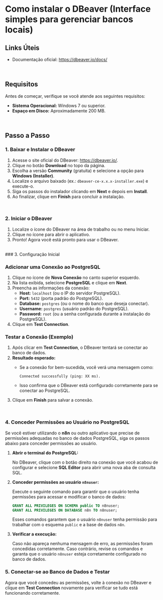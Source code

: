 # Como instalar o DBeaver (Interface simples para gerenciar bancos locais)

## **Links Úteis**

- Documentação oficial: https://dbeaver.io/docs/

<br>

## **Requisitos**

Antes de começar, verifique se você atende aos seguintes requisitos:

- **Sistema Operacional:** Windows 7 ou superior.
- **Espaço em Disco:** Aproximadamente 200 MB.

<br>

## **Passo a Passo**

### 1. Baixar e Instalar o DBeaver

1. Acesse o site oficial do DBeaver: https://dbeaver.io/.
2. Clique no botão **Download** no topo da página.
3. Escolha a versão **Community** (gratuita) e selecione a opção para **Windows (Installer)**.
4. Localize o arquivo baixado (ex.: `dbeaver-ce-x.x.x-installer.exe`) e execute-o.
5. Siga os passos do instalador clicando em **Next** e depois em **Install**.
6. Ao finalizar, clique em **Finish** para concluir a instalação.

<br>

### 2. Iniciar o DBeaver

1. Localize o ícone do DBeaver na área de trabalho ou no menu Iniciar.
2. Clique no ícone para abrir o aplicativo.
3. Pronto! Agora você está pronto para usar o DBeaver.

<br>
### 3. Configuração Inicial

### Adicionar uma Conexão ao PostgreSQL

1. Clique no ícone de **Nova Conexão** no canto superior esquerdo.
2. Na lista exibida, selecione **PostgreSQL** e clique em **Next**.
3. Preencha as informações da conexão:
    - **Host:** `localhost` (ou o IP do servidor PostgreSQL).
    - **Port:** `5432` (porta padrão do PostgreSQL).
    - **Database:** `postgres` (ou o nome do banco que deseja conectar).
    - **Username:** `postgres` (usuário padrão do PostgreSQL).
    - **Password:** `root` (ou a senha configurada durante a instalação do PostgreSQL).
4. Clique em **Test Connection**.

### Testar a Conexão (Exemplo)

1. Após clicar em **Test Connection**, o DBeaver tentará se conectar ao banco de dados.
2. **Resultado esperado:**
    - Se a conexão for bem-sucedida, você verá uma mensagem como:
        
        ```
        Connected successfully (ping: XX ms).
        ```
        
    - Isso confirma que o DBeaver está configurado corretamente para se conectar ao PostgreSQL.
3. Clique em **Finish** para salvar a conexão.

<br>

### 4. Conceder Permissões ao Usuário no PostgreSQL

Se você estiver utilizando o **n8n** ou outro aplicativo que precise de permissões adequadas no banco de dados PostgreSQL, siga os passos abaixo para conceder permissões ao usuário.

1. **Abrir o terminal do PostgreSQL:**
    
    No DBeaver, clique com o botão direito na conexão que você acabou de configurar e selecione **SQL Editor** para abrir uma nova aba de consulta SQL.
    
2. **Conceder permissões ao usuário `n8nuser`:**
    
    Execute o seguinte comando para garantir que o usuário tenha permissões para acessar e modificar o banco de dados:
    
    ```sql
    GRANT ALL PRIVILEGES ON SCHEMA public TO n8nuser;
    GRANT ALL PRIVILEGES ON DATABASE n8n TO n8nuser;
    ```
    
    Esses comandos garantem que o usuário `n8nuser` tenha permissão para trabalhar com o esquema `public` e a base de dados `n8n`.
    
3. **Verificar a execução:**
    
    Caso não apareça nenhuma mensagem de erro, as permissões foram concedidas corretamente. Caso contrário, revise os comandos e garanta que o usuário `n8nuser` esteja corretamente configurado no banco de dados.
    

### 5. Conectar-se ao Banco de Dados e Testar

Agora que você concedeu as permissões, volte à conexão no DBeaver e clique em **Test Connection** novamente para verificar se tudo está funcionando corretamente.